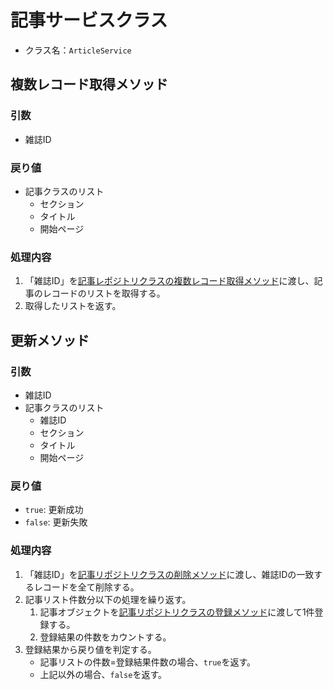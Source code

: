 # 記事サービスクラス
- クラス名：`ArticleService`

## 複数レコード取得メソッド
### 引数
- 雑誌ID

### 戻り値
- 記事クラスのリスト
    - セクション
    - タイトル
    - 開始ページ

### 処理内容
1. 「雑誌ID」を[記事レポジトリクラスの複数レコード取得メソッド](repository-article.md#複数レコード取得メソッド)に渡し、記事のレコードのリストを取得する。
1. 取得したリストを返す。

## 更新メソッド
### 引数
- 雑誌ID
- 記事クラスのリスト
    - 雑誌ID
    - セクション
    - タイトル
    - 開始ページ

### 戻り値
- `true`: 更新成功
- `false`: 更新失敗

### 処理内容
1. 「雑誌ID」を[記事リポジトリクラスの削除メソッド](repository-article.md#削除メソッド)に渡し、雑誌IDの一致するレコードを全て削除する。
1. 記事リスト件数分以下の処理を繰り返す。
    1. 記事オブジェクトを[記事リポジトリクラスの登録メソッド](repository-article.md#登録メソッド)に渡して1件登録する。
    1. 登録結果の件数をカウントする。
1. 登録結果から戻り値を判定する。
    - 記事リストの件数=登録結果件数の場合、`true`を返す。
    - 上記以外の場合、`false`を返す。

